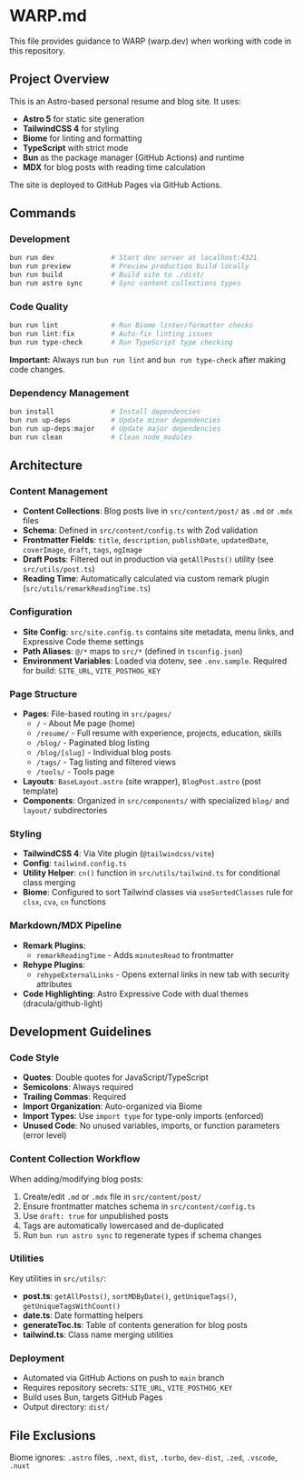 # WARP.md

This file provides guidance to WARP (warp.dev) when working with code in this repository.

## Project Overview

This is an Astro-based personal resume and blog site. It uses:
- **Astro 5** for static site generation
- **TailwindCSS 4** for styling
- **Biome** for linting and formatting
- **TypeScript** with strict mode
- **Bun** as the package manager (GitHub Actions) and runtime
- **MDX** for blog posts with reading time calculation

The site is deployed to GitHub Pages via GitHub Actions.

## Commands

### Development
```powershell
bun run dev              # Start dev server at localhost:4321
bun run preview          # Preview production build locally
bun run build            # Build site to ./dist/
bun run astro sync       # Sync content collections types
```

### Code Quality
```powershell
bun run lint             # Run Biome linter/formatter checks
bun run lint:fix         # Auto-fix linting issues
bun run type-check       # Run TypeScript type checking
```

**Important:** Always run `bun run lint` and `bun run type-check` after making code changes.

### Dependency Management
```powershell
bun install              # Install dependencies
bun run up-deps          # Update minor dependencies
bun run up-deps:major    # Update major dependencies
bun run clean            # Clean node_modules
```

## Architecture

### Content Management
- **Content Collections**: Blog posts live in `src/content/post/` as `.md` or `.mdx` files
- **Schema**: Defined in `src/content/config.ts` with Zod validation
- **Frontmatter Fields**: `title`, `description`, `publishDate`, `updatedDate`, `coverImage`, `draft`, `tags`, `ogImage`
- **Draft Posts**: Filtered out in production via `getAllPosts()` utility (see `src/utils/post.ts`)
- **Reading Time**: Automatically calculated via custom remark plugin (`src/utils/remarkReadingTime.ts`)

### Configuration
- **Site Config**: `src/site.config.ts` contains site metadata, menu links, and Expressive Code theme settings
- **Path Aliases**: `@/*` maps to `src/*` (defined in `tsconfig.json`)
- **Environment Variables**: Loaded via dotenv, see `.env.sample`. Required for build: `SITE_URL`, `VITE_POSTHOG_KEY`

### Page Structure
- **Pages**: File-based routing in `src/pages/`
  - `/` - About Me page (home)
  - `/resume/` - Full resume with experience, projects, education, skills
  - `/blog/` - Paginated blog listing
  - `/blog/[slug]` - Individual blog posts
  - `/tags/` - Tag listing and filtered views
  - `/tools/` - Tools page
- **Layouts**: `BaseLayout.astro` (site wrapper), `BlogPost.astro` (post template)
- **Components**: Organized in `src/components/` with specialized `blog/` and `layout/` subdirectories

### Styling
- **TailwindCSS 4**: Via Vite plugin (`@tailwindcss/vite`)
- **Config**: `tailwind.config.ts`
- **Utility Helper**: `cn()` function in `src/utils/tailwind.ts` for conditional class merging
- **Biome**: Configured to sort Tailwind classes via `useSortedClasses` rule for `clsx`, `cva`, `cn` functions

### Markdown/MDX Pipeline
- **Remark Plugins**: 
  - `remarkReadingTime` - Adds `minutesRead` to frontmatter
- **Rehype Plugins**:
  - `rehypeExternalLinks` - Opens external links in new tab with security attributes
- **Code Highlighting**: Astro Expressive Code with dual themes (dracula/github-light)

## Development Guidelines

### Code Style
- **Quotes**: Double quotes for JavaScript/TypeScript
- **Semicolons**: Always required
- **Trailing Commas**: Required
- **Import Organization**: Auto-organized via Biome
- **Import Types**: Use `import type` for type-only imports (enforced)
- **Unused Code**: No unused variables, imports, or function parameters (error level)

### Content Collection Workflow
When adding/modifying blog posts:
1. Create/edit `.md` or `.mdx` file in `src/content/post/`
2. Ensure frontmatter matches schema in `src/content/config.ts`
3. Use `draft: true` for unpublished posts
4. Tags are automatically lowercased and de-duplicated
5. Run `bun run astro sync` to regenerate types if schema changes

### Utilities
Key utilities in `src/utils/`:
- **post.ts**: `getAllPosts()`, `sortMDByDate()`, `getUniqueTags()`, `getUniqueTagsWithCount()`
- **date.ts**: Date formatting helpers
- **generateToc.ts**: Table of contents generation for blog posts
- **tailwind.ts**: Class name merging utilities

### Deployment
- Automated via GitHub Actions on push to `main` branch
- Requires repository secrets: `SITE_URL`, `VITE_POSTHOG_KEY`
- Build uses Bun, targets GitHub Pages
- Output directory: `dist/`

## File Exclusions
Biome ignores: `.astro` files, `.next`, `dist`, `.turbo`, `dev-dist`, `.zed`, `.vscode`, `.nuxt`
